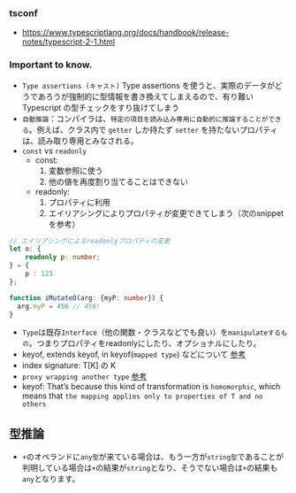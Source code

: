 ### tsconf
- https://www.typescriptlang.org/docs/handbook/release-notes/typescript-2-1.html

### Important to know.
-  `Type assertions (キャスト)` Type assertions を使うと、実際のデータがどうであろうが強制的に型情報を書き換えてしまえるので、有り難い Typescript の型チェックをすり抜けてしまう
- `自動推論`：コンパイラは、`特定の項目を読み込み専用に自動的に推論することができる`。例えば、クラス内で `getter` しか持たず `setter` を持たないプロパティは、読み取り専用とみなされる。
- `const` vs `readonly`
    - const: 
        1. 変数参照に使う
        2. 他の値を再度割り当てることはできない
    - readonly: 
        1. プロパティに利用
        2. エイリアシングによりプロパティが変更できてしまう（次のsnippetを参考）
```typescript
// エイリアシングによるreadonlyプロパティの変更
let o: {
    readonly p: number;
} = {
    p : 123
};

function iMutateO(arg: {myP: number}) {
  arg.myP = 456 // 456!
}
```
- `Type`は既存`Interface`（他の関数・クラスなどでも良い）を`manipulateするもの`。つまりプロパティをreadonlyにしたり、オプショナルにしたり。
- keyof, extends keyof, in keyof(`mapped type`) などについて [参考](https://blog.yux3.net/entry/2017/02/08/033834)
- index signature: T\[K\] の K
- `proxy wrapping another type` [参考](https://stackoverflow.com/questions/49364282/how-to-convert-interface-to-mapped-type-in-typescript)
- keyof: That’s because this kind of transformation is `homomorphic`, which means that `the mapping applies only to properties of T and no others`
## 型推論
- `+`のオペランドに`any型`が来ている場合は、もう一方が`string型`であることが判明している場合は`+`の結果が`string`となり、そうでない場合は`+`の結果も`any`となります。